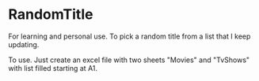 # RandomTitle
For learning and personal use. To pick a random title from a list that I keep updating.

To use. Just create an excel file with two sheets "Movies" and "TvShows" with list filled starting at A1.

